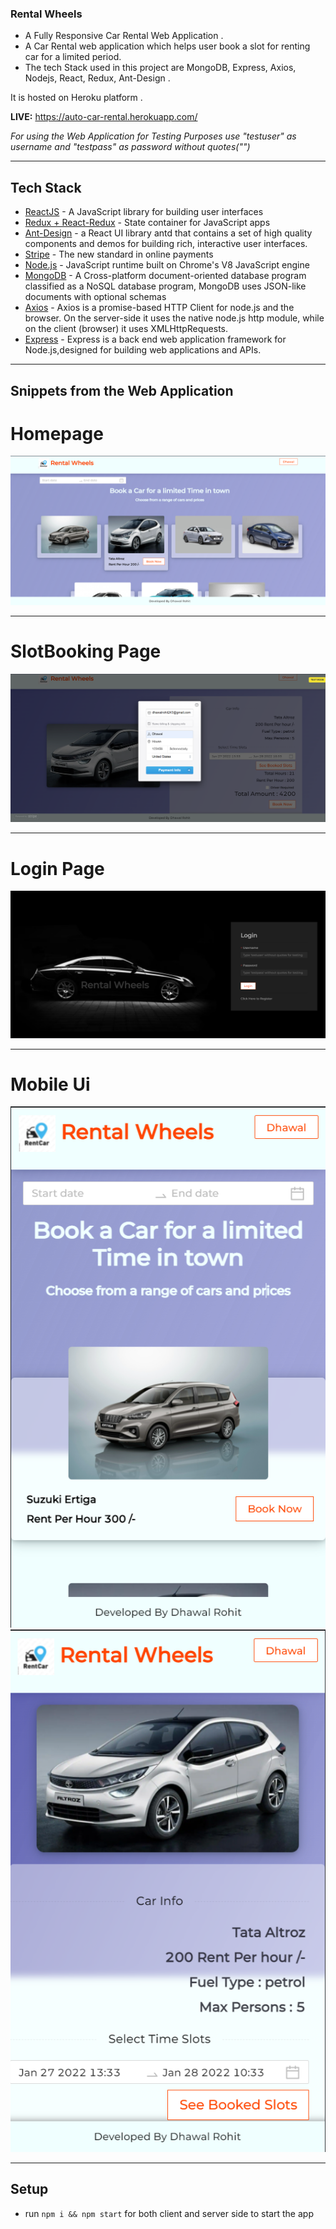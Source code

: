 ### Rental Wheels

- A Fully Responsive Car Rental Web Application .  
- A Car Rental web application which helps user book a slot for renting car for a limited period.
- The tech Stack used in this project are MongoDB, Express, Axios, Nodejs, React, Redux, Ant-Design .

It is hosted on Heroku platform .

<b>LIVE:</b> https://auto-car-rental.herokuapp.com/

*For using the Web Application for Testing Purposes use "testuser" as username and "testpass" as password without quotes("")*

___

## Tech Stack 

- [ReactJS](https://reactjs.org/) - A JavaScript library for building user interfaces
- [Redux + React-Redux](https://redux.js.org/basics/usagewithreact) - State container for JavaScript apps
- [Ant-Design](https://ant.design/docs/react/introduce) - a React UI library antd that contains a set of high quality components and demos for building rich, interactive user interfaces.
- [Stripe](https://stripe.com/) - The new standard in online payments
- [Node.js](https://nodejs.org/en/) - JavaScript runtime built on Chrome's V8 JavaScript engine
- [MongoDB](https://docs.mongodb.com/guides/) - A Cross-platform document-oriented database program classified as a NoSQL database program, MongoDB uses JSON-like documents with optional schemas
- [Axios](https://axios-http.com/docs/intro) - Axios is a promise-based HTTP Client for node.js and the browser. On the server-side it uses the native node.js http module, while on the client (browser) it uses XMLHttpRequests.
- [Express](https://expressjs.com/en/guide/routing.html) - Express is a back end web application framework for Node.js,designed for building web applications and APIs.

___

## Snippets from the Web Application

# Homepage

![alt-text-1](https://github.com/dhawalrohit729/AutoCar-Rental/blob/main/client/snippets/Homepage1.png "Desktop")

___

# SlotBooking Page

![alt-text-1](https://github.com/dhawalrohit729/AutoCar-Rental/blob/main/client/snippets/BookingPage1.png "Desktop")

___

# Login Page

![alt-text-1](https://github.com/dhawalrohit729/AutoCar-Rental/blob/main/client/snippets/LoginPage1.png "Desktop") 

___

# Mobile Ui

![alt-text-1](https://github.com/dhawalrohit729/AutoCar-Rental/blob/main/client/snippets/Homepage2.png "Mobile") ![alt-text-2](https://github.com/dhawalrohit729/AutoCar-Rental/blob/main/client/snippets/BookingPage2.png "mobile2")

___




##  Setup

- run ```npm i && npm start``` for both client and server side to start the app
